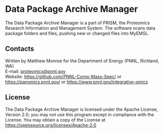 # Data Package Archive Manager

The Data Package Archive Manager is a part of PRISM, the Proteomics Research Information and Management System.
The software scans data package folders and files, pushing new or changed files into MyEMSL.

## Contacts

Written by Matthew Monroe for the Department of Energy (PNNL, Richland, WA) \
E-mail: proteomics@pnnl.gov \
Website: https://github.com/PNNL-Comp-Mass-Spec/ or https://panomics.pnnl.gov/ or https://www.pnnl.gov/integrative-omics

## License

The Data Package Archive Manager is licensed under the Apache License, Version 2.0; 
you may not use this program except in compliance with the License.  You may obtain 
a copy of the License at https://opensource.org/licenses/Apache-2.0

